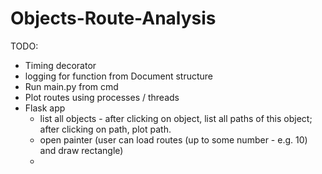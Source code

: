 # Objects-Route-Analysis

TODO:
* Timing decorator
* logging for function from Document structure
* Run main.py from cmd
* Plot routes using processes / threads
* Flask app
  * list all objects - after clicking on object, list all paths of this object;
after clicking on path, plot path.
  * open painter (user can load routes (up to some number - e.g. 10) and draw rectangle)
  * 
